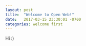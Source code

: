 ```yaml
---
layout: post
title:  "Welcome to Open Web!"
date:   2017-03-15 23:30:01 -0700
categories: welcome first
---
```


Hi :)
